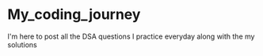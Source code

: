 # My_coding_journey
I'm here to post all the DSA questions I practice everyday along with the my solutions
